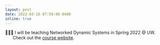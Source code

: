 ```yaml
---
layout: post
date: 2022-03-16 07:59:00-0400
inline: true
---
```


<p>👨🏼‍🏫 I will be teaching Networked Dynamic Systems in Spring 2022 @ UW.  
<br>
&emsp;&ensp; Check out the <a href='{{site.baseurl}}/teaching'>course website</a>.</p>